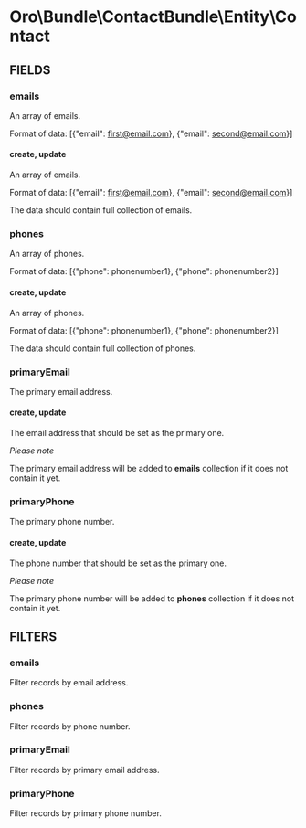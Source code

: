 # Oro\Bundle\ContactBundle\Entity\Contact

## FIELDS

### emails

An array of emails.

Format of data: [{"email": first@email.com}, {"email": second@email.com}]

#### create, update

An array of emails.

Format of data: [{"email": first@email.com}, {"email": second@email.com}]

The data should contain full collection of emails.

### phones

An array of phones.

Format of data: [{"phone": phonenumber1}, {"phone": phonenumber2}]

#### create, update

An array of phones.

Format of data: [{"phone": phonenumber1}, {"phone": phonenumber2}]

The data should contain full collection of phones.

### primaryEmail

The primary email address.

#### create, update

The email address that should be set as the primary one.

*Please note*

The primary email address will be added to **emails** collection if it does not contain it yet.

### primaryPhone

The primary phone number.

#### create, update

The phone number that should be set as the primary one.

*Please note*

The primary phone number will be added to **phones** collection if it does not contain it yet.

## FILTERS

### emails

Filter records by email address.

### phones

Filter records by phone number.

### primaryEmail

Filter records by primary email address.

### primaryPhone

Filter records by primary phone number.
